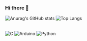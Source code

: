### Hi there 👋
![Anurag's GitHub stats](https://github-readme-stats.vercel.app/api?username=LuisfgnCS&show_icons=true&theme=radical)
![Top Langs](https://github-readme-stats.vercel.app/api/top-langs/?username=LuisfgnCS&theme=radical&layout=compact)
<div style="display: inline_block"><br>
  <img align="center" alt="C" height="35" width="45" src="https://cdn.jsdelivr.net/gh/devicons/devicon@latest/icons/c/c-plain.svg">
  <img align="center" alt="Arduino" height="35" width="45" src="https://cdn.jsdelivr.net/gh/devicons/devicon@latest/icons/arduino/arduino-original.svg">
  <img align="center" alt="Python" height="35" width="45" src="https://cdn.jsdelivr.net/gh/devicons/devicon/icons/python/python-original.svg">
</div>
<!--
**LuisfgnCS/LuisfgnCS** is a ✨ _special_ ✨ repository because its `README.md` (this file) appears on your GitHub profile.
  
##
  
<div> 
 <a href = "https://www.linkedin.com/in/gabriel-vitor-grossi-louren%C3%A7o-285311276/"><img src="https://img.shields.io/badge/LinkedIn-0077B5?style=for-the-badge&logo=linkedin&logoColor=white" target="_blank"></a>
 <a href = "mailto:gabrielvitorcom@hotmail.com"><img src="https://img.shields.io/badge/Gmail-D14836?style=for-the-badge&logo=gmail&logoColor=white" target="_blank"></a>
 <a href="https://discordapp.com/users/232177678172684289/" target="_blank"><img src="https://img.shields.io/badge/Discord-7289DA?style=for-the-badge&logo=discord&logoColor=white" target="_blank"></a> 
 <a href = "https://wa.me/5511910449191"><img src="https://img.shields.io/badge/WhatsApp-25D366?style=for-the-badge&logo=whatsapp&logoColor=white" target="_blank"></a>
 
 <picture>
  <source media="(prefers-color-scheme: dark)" srcset="https://raw.githubusercontent.com/LuisfgnCS/LuisfgnCS/output/github-contribution-grid-snake-dark.svg">
  <source media="(prefers-color-scheme: light)" srcset="https://raw.githubusercontent.com/LuisfgnCS/LuisfgnCS/output/github-contribution-grid-snake.svg">
  <img alt="github contribution grid snake animation" src="https://raw.githubusercontent.com/LuisfgnCS/LuisfgnCS/output/github-contribution-grid-snake.svg">
</picture>
  
<\div>
